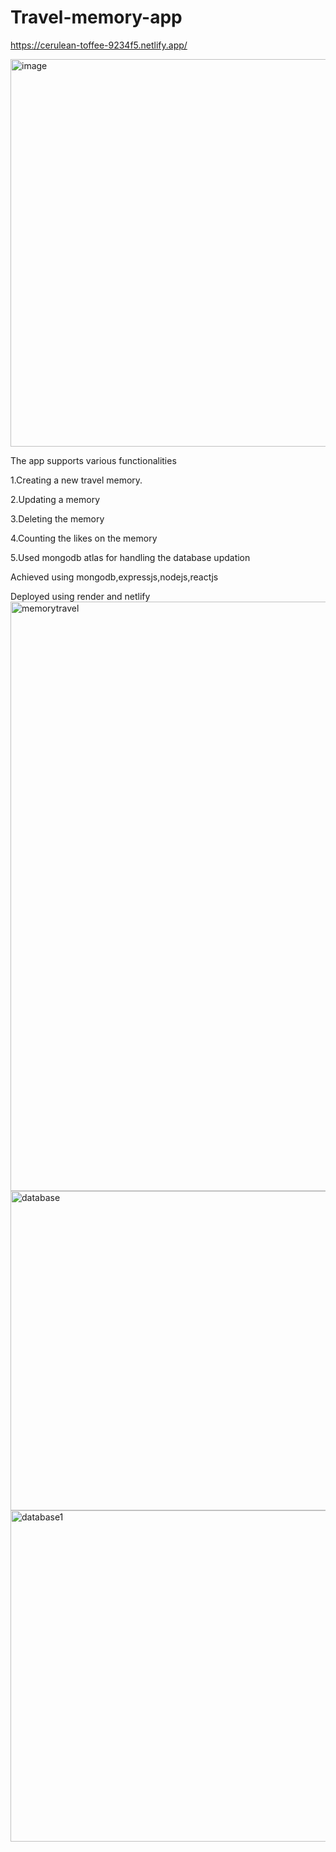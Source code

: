 # Travel-memory-app
https://cerulean-toffee-9234f5.netlify.app/


<img width="620" alt="image" src="https://github.com/shalini47ch/Travel-memory-app-BackendCode-/assets/60210475/ddaf6049-952c-46b0-92c1-1f463f2ac1eb">




The app supports various functionalities

1.Creating a new travel memory.

2.Updating a memory

3.Deleting the memory

4.Counting the likes on the memory

5.Used mongodb atlas for handling the database updation

Achieved using mongodb,expressjs,nodejs,reactjs

 Deployed using render and netlify
<img width="943" alt="memorytravel" src="https://user-images.githubusercontent.com/60210475/219696097-94434d58-141d-4e7a-8d6e-9906f43bf016.png">
<img width="511" alt="database" src="https://user-images.githubusercontent.com/60210475/219696155-cc31e013-137f-4ac1-9f60-f56c5b761880.png">
<img width="530" alt="database1" src="https://user-images.githubusercontent.com/60210475/219696182-b067beaa-dbd9-4d72-b81b-c444cabc6d07.png">
